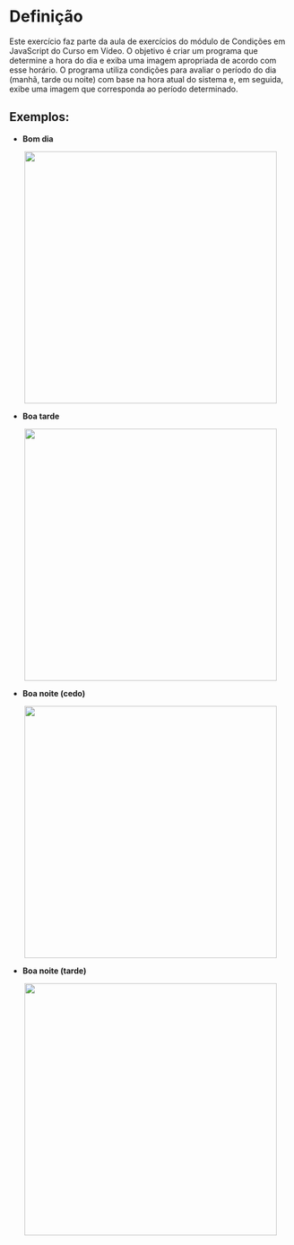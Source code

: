# Definição 

Este exercício faz parte da aula de exercícios do módulo de Condições em JavaScript do Curso em Vídeo. O objetivo é criar um programa que determine a hora do dia e exiba uma imagem apropriada de acordo com esse horário. O programa utiliza condições para avaliar o período do dia (manhã, tarde ou noite) com base na hora atual do sistema e, em seguida, exibe uma imagem que corresponda ao período determinado.

## Exemplos:

* <strong>Bom dia</strong>

<div align="center">
<img src="https://github.com/thiagcarvalho/javascript/assets/46302988/b1b385a6-549e-4f83-b13c-62f8563f0525.png" width="450px" />
</div>

* <strong>Boa tarde</strong>

<div align="center">
<img src="https://github.com/thiagcarvalho/javascript/assets/46302988/92bf6787-96d6-46e9-94e2-281f7b52cde0.png" width="450px" />
</div>


* <strong>Boa noite (cedo)</strong>

<div align="center">
<img src="https://github.com/thiagcarvalho/javascript/assets/46302988/77459c5d-d54c-496a-8815-c63460838fc3.png" width="450px" />
</div>

* <strong>Boa noite (tarde)</strong>

<div align="center">
<img src="https://github.com/thiagcarvalho/javascript/assets/46302988/95474251-7966-4636-9bc3-086ad0005ff5.png" width="450px" />
</div>